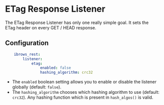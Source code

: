 # ETag Response Listener

The ETag Response Listener has only one really simple goal. It sets the ETag header on every GET / HEAD response.

## Configuration
```yml
    ibrows_rest:
        listener:
            etag:
                enabled: false
                hashing_algorithm: crc32
```
 - The `enabled` boolean setting allows you to enable or disable the listener globally (default: `false`). 
 - The `hashing_algorithm` chooses which hashing algorithm to use (default: `crc32`). 
   Any hashing function which is present in `hash_algos()` is valid.